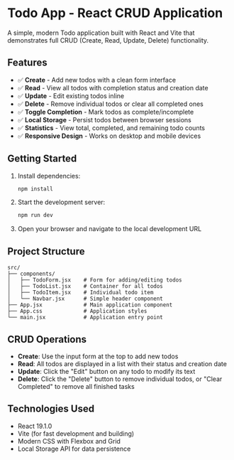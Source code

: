 # Todo App - React CRUD Application

A simple, modern Todo application built with React and Vite that demonstrates full CRUD (Create, Read, Update, Delete) functionality.

## Features

- ✅ **Create** - Add new todos with a clean form interface
- ✅ **Read** - View all todos with completion status and creation date
- ✅ **Update** - Edit existing todos inline
- ✅ **Delete** - Remove individual todos or clear all completed ones
- ✅ **Toggle Completion** - Mark todos as complete/incomplete
- ✅ **Local Storage** - Persist todos between browser sessions
- ✅ **Statistics** - View total, completed, and remaining todo counts
- ✅ **Responsive Design** - Works on desktop and mobile devices

## Getting Started

1. Install dependencies:
   ```bash
   npm install
   ```

2. Start the development server:
   ```bash
   npm run dev
   ```

3. Open your browser and navigate to the local development URL

## Project Structure

```
src/
├── components/
│   ├── TodoForm.jsx    # Form for adding/editing todos
│   ├── TodoList.jsx    # Container for all todos
│   ├── TodoItem.jsx    # Individual todo item
│   └── Navbar.jsx      # Simple header component
├── App.jsx             # Main application component
├── App.css             # Application styles
└── main.jsx            # Application entry point
```

## CRUD Operations

- **Create**: Use the input form at the top to add new todos
- **Read**: All todos are displayed in a list with their status and creation date
- **Update**: Click the "Edit" button on any todo to modify its text
- **Delete**: Click the "Delete" button to remove individual todos, or "Clear Completed" to remove all finished tasks

## Technologies Used

- React 19.1.0
- Vite (for fast development and building)
- Modern CSS with Flexbox and Grid
- Local Storage API for data persistence
